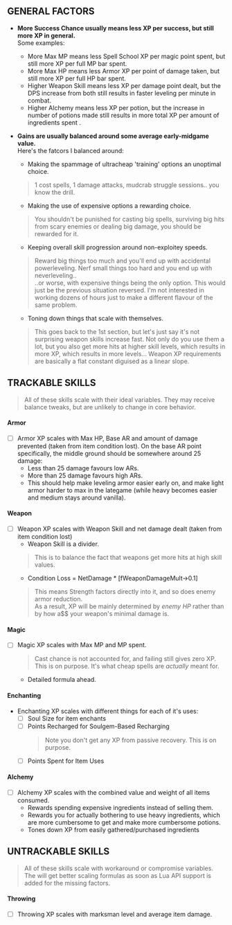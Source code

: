 ## GENERAL FACTORS

- **More Success Chance usually means less XP per success, but still more XP in general.**  
    Some examples:
  
    - More Max MP means less Spell School XP per magic point spent, but still more XP per full MP bar spent.
    - More Max HP means less Armor XP per point of damage taken, but still more XP per full HP bar spent.
    - Higher Weapon Skill means less XP per damage point dealt, but the DPS increase from both still results in faster leveling per minute in combat.  
    - Higher Alchemy means less XP per potion, but the increase in number of potions made still results in more total XP per amount of ingredients spent .

- **Gains are usually balanced around some average early-midgame value.**  
    Here's the fatcors I balanced around:
  
    - Making the spammage of ultracheap 'training' options an unoptimal choice.  
    > 1 cost spells, 1 damage attacks, mudcrab struggle sessions.. you know the drill.  
    - Making the use of expensive options a rewarding choice.  
    > You shouldn't be punished for casting big spells, surviving big hits from scary enemies or dealing big damage, you should be rewarded for it.  
    - Keeping overall skill progression around non-exploitey speeds.  
    > Reward big things too much and you'll end up with accidental powerleveling.
    > Nerf small things too hard and you end up with neverleveling..  
    > ..or worse, with expensive things being the only option.
    > This would just be the previous situation reversed.
    > I'm not interested in working dozens of hours just to make a different flavour of the same problem.
    - Toning down things that scale with themselves.
    > This goes back to the 1st section, but let's just say it's not surprising weapon skills increase fast.
    > Not only do you use them a lot, but you also get more hits at higher skill levels, which results in more XP, which results in more levels...
    > Weapon XP requirements are basically a flat constant diguised as a linear slope.

## TRACKABLE SKILLS

> All of these skills scale with their ideal variables.
> They may receive balance tweaks, but are unlikely to change in core behavior.

#### Armor

- [ ] Armor XP scales with Max HP, Base AR and amount of damage prevented (taken from item condition lost).
    On the base AR point specifically, the middle ground should be somewhere around 25 damage:  
    - Less than 25 damage favours low ARs.
    - More than 25 damage favours high ARs.  
    - This should help make leveling armor easier early on, and make light armor harder to max in the lategame (while heavy becomes easier and medium stays around vanilla).

#### Weapon

- [ ] Weapon XP scales with Weapon Skill and net damage dealt (taken from item condition lost)  
    - Weapon Skill is a divider.  
    > This is to balance the fact that weapons get more hits at high skill values.  
    - Condition Loss = NetDamage * \[fWeaponDamageMult->0.1\]  
    > This means Strength factors directly into it, and so does enemy armor reduction.  
    > As a result, XP will be mainly determined by _enemy HP_ rather than by how a$$ your weapon's minimal damage is.

#### Magic
- [ ] Magic XP scales with Max MP and MP spent.
    > Cast chance is not accounted for, and failing still gives zero XP.
    > This is on purpose. It's what cheap spells are _actually_ meant for.
    - Detailed formula ahead.

#### Enchanting

- Enchanting XP scales with different things for each of it's uses:
    - [ ] Soul Size for item enchants
    - [ ] Points Recharged for Soulgem-Based Recharging  
        > Note you don't get any XP from passive recovery. This is on purpose.
    - [ ] Points Spent for Item Uses

#### Alchemy

- [ ] Alchemy XP scales with the combined value and weight of all items consumed.
    - Rewards spending expensive ingredients instead of selling them.
    - Rewards you for actually bothering to use heavy ingredients, which are more cumbersome to get and make more cumbersome potions.
    - Tones down XP from easily gathered/purchased ingredients

## UNTRACKABLE SKILLS
> All of these skills scale with workaround or compromise variables.
> The will get better scaling formulas as soon as Lua API support is added for the missing factors.

#### Throwing
- [ ] Throwing XP scales with marksman level and average item damage.
